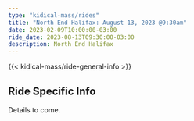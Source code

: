 ```yaml
---
type: "kidical-mass/rides"
title: "North End Halifax: August 13, 2023 @9:30am"
date: 2023-02-09T10:00:00-03:00
ride_date: 2023-08-13T09:30:00-03:00
description: North End Halifax
---
```


{{< kidical-mass/ride-general-info >}}

## Ride Specific Info

Details to come.
